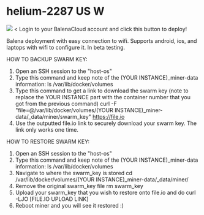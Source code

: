 # helium-2287 US W

[![](https://www.balena.io/deploy.png)](https://dashboard.balena-cloud.com/deploy?repoUrl=https://github.com/bottxrnife/helium-2287-w)
< Login to your BalenaCloud account and click this button to deploy!


Balena deployment with easy connection to wifi. Supports android, ios, and laptops with wifi to configure it. In beta testing.

HOW TO BACKUP SWARM KEY:
1. Open an SSH session to the "host-os"
2. Type this command and keep note of the (YOUR INSTANCE)_miner-data information: 
      ls /var/lib/docker/volumes
3. Type this command to get a link to download the swarm key (note to replace the YOUR INSTANCE part with the container number that you got from the previous command) 
      curl -F "file=@/var/lib/docker/volumes/(YOUR INSTANCE)_miner-data/_data/miner/swarm_key" https://file.io
4. Use the outputted file.io link to securely download your swarm key. The link only works one time.


HOW TO RESTORE SWARM KEY:
1. Open an SSH session to the "host-os"
2. Type this command and keep note of the (YOUR INSTANCE)_miner-data information: 
      ls /var/lib/docker/volumes
3. Navigate to where the swarm_key is stored
      cd /var/lib/docker/volumes/(YOUR INSTANCE)_miner-data/_data/miner/
4. Remove the original swarm_key file
      rm swarm_key
5. Upload your swarm_key that you wish to restore onto file.io and do
      curl -LJO [FILE.IO UPLOAD LINK]
6. Reboot miner and you will see it restored :)
